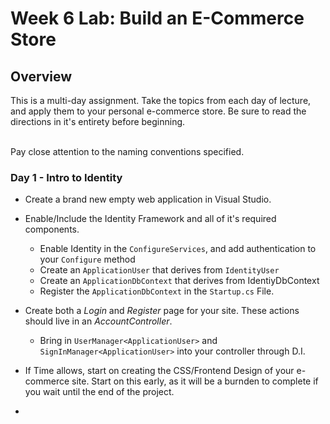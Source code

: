 # Week 6 Lab: Build an E-Commerce Store

## Overview
This is a multi-day assignment. Take the topics from each day of lecture, and apply them to your 
personal e-commerce store. Be sure to read the directions in it's entirety before beginning.

<br />
Pay close attention to the naming conventions specified. 

### Day 1 - Intro to Identity

- Create a brand new empty web application in Visual Studio. 
- Enable/Include the Identity Framework and all of it's required components. 
	- Enable Identity in the `ConfigureServices`, and add authentication to your `Configure` method
	- Create an `ApplicationUser` that derives from `IdentityUser`
	- Create an `ApplicationDbContext` that derives from IdentiyDbContext
	- Register the `ApplicationDbContext` in the `Startup.cs` File. 

- Create both a *Login* and *Register* page for your site. These actions should live in an *AccountController*.
	- Bring in `UserManager<ApplicationUser>` and `SignInManager<ApplicationUser>` into your controller through D.I. 

- If Time allows, start on creating the CSS/Frontend Design of your e-commerce site. Start on this early, as it will be a 
burnden to complete if you wait until the end of the project. 


- 


